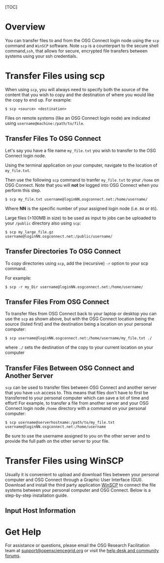 [title]: - "Use scp and WinSCP To Transfer Files To and From OSG Connect"

[TOC]

# Overview

You can transfer files to and from the OSG Connect login node using the 
`scp` command and `WinSCP` software. Note `scp` is a counterpart to the secure shell 
command,`ssh`, that allows for secure, encrypted file transfers between 
systems using your ssh credentials.

# Transfer Files using scp

When using `scp`, you will always need to specify both the source of the
content that you wish to copy and the destination of where you would like 
the copy to end up. For example:

    $ scp <source> <destination>

Files on remote systems (like an OSG Connect login node) are indicated using
`username@machine:/path/to/file`.

## Transfer Files To OSG Connect

Let's say you have a file name `my_file.txt` you wish to transfer to the OSG Connect login node.

Using the terminal application on your computer, navigate to the location of `my_file.txt`.

Then use the following `scp` command to tranfer `my_file.txt` to your `/home` on OSG Connect. Note
that you will **not** be logged into OSG Connect when you perform this step.

    $ scp my_file.txt username@loginNN.osgconnect.net:/home/username/

Where **NN** is the specific number of your assigned login node (i.e. `04` or `05`).

Large files (>100MB in size) to be used as input to jobs can be uploaded to your `/public` directory also using `scp`:

    $ scp my_large_file.gz username@loginNN.osgconnect.net:/public/username/

## Transfer Directories To OSG Connect

To copy directories using `scp`, add the (recursive) `-r` option to your scp command.

For example:

    $ scp -r my_Dir username@loginNN.osgconnect.net:/home/username/

## Transfer Files From OSG Connect

To transfer files from OSG Connect back to your laptop or desktop you can use the `scp` as shown above, 
but with the OSG Connect location being the source (listed first) and the destination being a location on your personal computer:

    $ scp username@loginNN.osgconnect.net:/home/username/my_file.txt ./

where `./` sets the destination of the copy to your current location on your computer 

## Transfer Files Between OSG Connect and Another Server

`scp` can be used to transfer files between OSG Connect and another server that you have 
`ssh` access to. This means that files don't have to first be transferred to your 
personal computer which can save a lot of time and effort! For example, to transfer 
a file from another server and your OSG Connect login node `/home` directory with a command on your personal computer:

    $ scp username@serverhostname:/path/to/my_file.txt username@loginNN.osgconnect.net:/home/username

Be sure to use the username assigned to you on the other server and to provide the 
full path on the other server to your file.

# Transfer Files using WinSCP

Usually it is convenient to upload and download files between your personal computer and OSG Connect through a Graphic User Interface (GUI). Download and install the third party application [WinSCP](http://winscp.net/eng/download.php) to connect the file systems between your personal computer and OSG Connect. Below is a step-by-step installation guide.

## Input Host Information



# Get Help

For assistance or questions, please email the OSG Research Facilitation team  at [support@opensciencegrid.org](mailto:support@opensciencegrid.org) or visit the [help desk and community forums](http://support.opensciencegrid.org).

